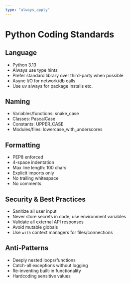 ```yaml
---
type: "always_apply"
---
```


# Python Coding Standards

## Language
- Python 3.13
- Always use type hints
- Prefer standard library over third-party when possible
- Async I/O for network/db calls
- Use uv always for package installs etc.

## Naming
- Variables/functions: snake_case
- Classes: PascalCase
- Constants: UPPER_CASE
- Modules/files: lowercase_with_underscores

## Formatting
- PEP8 enforced
- 4-space indentation
- Max line length: 100 chars
- Explicit imports only
- No trailing whitespace
- No comments

## Security & Best Practices
- Sanitize all user input
- Never store secrets in code; use environment variables
- Validate all external API responses
- Avoid mutable globals
- Use `with` context managers for files/connections

## Anti-Patterns
- Deeply nested loops/functions
- Catch-all exceptions without logging
- Re-inventing built-in functionality
- Hardcoding sensitive values
